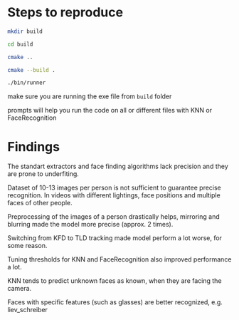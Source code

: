 # Steps to reproduce


```bash
mkdir build

cd build

cmake ..

cmake --build .

./bin/runner
```

make sure you are running the exe file from `build` folder

prompts will help you run the code on all or different files with KNN or FaceRecognition

# Findings

The standart extractors and face finding algorithms lack precision and they are prone to underfiting.

Dataset of 10-13 images per person is not sufficient to guarantee precise recognition. In videos with different lightings, face positions and multiple faces of other people.

Preprocessing of the images of a person drastically helps, mirroring and blurring made the model more precise (approx. 2 times).

Switching from KFD to TLD tracking made model perform a lot worse, for some reason.

Tuning thresholds for KNN and FaceRecognition also improved performance a lot.

KNN tends to predict unknown faces as known, when they are facing the camera.

Faces with specific features (such as glasses) are better recognized, e.g. liev_schreiber
